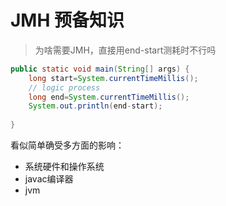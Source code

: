 # JMH 预备知识

> 为啥需要JMH，直接用end-start测耗时不行吗
> 


```java
public static void main(String[] args) {
    long start=System.currentTimeMillis();
    // logic process
    long end=System.currentTimeMillis();
    System.out.println(end-start);
    
}
```
看似简单确受多方面的影响：
- 系统硬件和操作系统
- javac编译器
- jvm